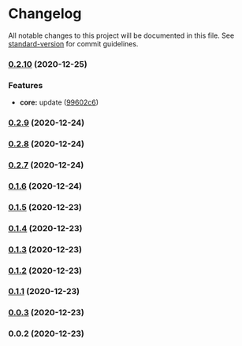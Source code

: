 # Changelog

All notable changes to this project will be documented in this file. See [standard-version](https://github.com/conventional-changelog/standard-version) for commit guidelines.

### [0.2.10](https://github.com/stasoft91/TaleVuek/compare/v0.2.9...v0.2.10) (2020-12-25)


### Features

* **core:** update ([99602c6](https://github.com/stasoft91/TaleVuek/commit/99602c6194d302cc9de7e0f2b1f4e5451ff2c301))

### [0.2.9](https://github.com/stasoft91/TaleVuek/compare/v0.2.8...v0.2.9) (2020-12-24)

### [0.2.8](https://github.com/stasoft91/TaleVuek/compare/v0.2.7...v0.2.8) (2020-12-24)

### [0.2.7](https://github.com/stasoft91/TaleVuek/compare/v0.1.6...v0.2.7) (2020-12-24)

### [0.1.6](https://github.com/stasoft91/TaleVuek/compare/v0.1.5...v0.1.6) (2020-12-24)

### [0.1.5](https://github.com/stasoft91/TaleVuek/compare/v0.1.4...v0.1.5) (2020-12-23)

### [0.1.4](https://github.com/stasoft91/TaleVuek/compare/v0.1.3...v0.1.4) (2020-12-23)

### [0.1.3](https://github.com/stasoft91/TaleVuek/compare/v0.1.2...v0.1.3) (2020-12-23)

### [0.1.2](https://github.com/stasoft91/TaleVuek/compare/v0.1.1...v0.1.2) (2020-12-23)

### [0.1.1](https://github.com/stasoft91/TaleVuek/compare/v0.0.3...v0.1.1) (2020-12-23)

### [0.0.3](https://github.com/stasoft91/TaleVuek/compare/v0.0.2...v0.0.3) (2020-12-23)

### 0.0.2 (2020-12-23)
